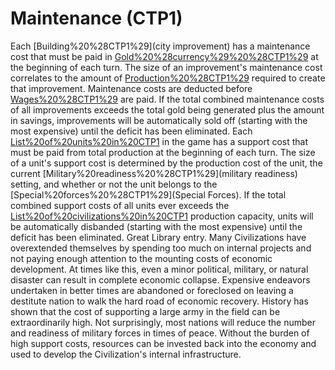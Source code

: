 # Maintenance (CTP1)

Each [Building%20%28CTP1%29](city improvement) has a maintenance cost that must be paid in [Gold%20%28currency%29%20%28CTP1%29](gold) at the beginning of each turn. The size of an improvement's maintenance cost correlates to the amount of [Production%20%28CTP1%29](production) required to create that improvement. Maintenance costs are deducted before [Wages%20%28CTP1%29](wages) are paid. If the total combined maintenance costs of all improvements exceeds the total gold being generated plus the amount in savings, improvements will be automatically sold off (starting with the most expensive) until the deficit has been eliminated.
Each [List%20of%20units%20in%20CTP1](unit) in the game has a support cost that must be paid from total production at the beginning of each turn. The size of a unit's support cost is determined by the production cost of the unit, the current [Military%20readiness%20%28CTP1%29](military readiness) setting, and whether or not the unit belongs to the [Special%20forces%20%28CTP1%29](Special Forces). If the total combined support costs of all units ever exceeds the [List%20of%20civilizations%20in%20CTP1](Civilizations) production capacity, units will be automatically disbanded (starting with the most expensive) until the deficit has been eliminated.
Great Library entry.
Many Civilizations have overextended themselves by spending too much on internal projects and not paying enough attention to the mounting costs of economic development. At times like this, even a minor political, military, or natural disaster can result in complete economic collapse. Expensive endeavors undertaken in better times are abandoned or foreclosed on leaving a destitute nation to walk the hard road of economic recovery.
History has shown that the cost of supporting a large army in the field can be extraordinarily high. Not surprisingly, most nations will reduce the number and readiness of military forces in times of peace. Without the burden of high support costs, resources can be invested back into the economy and used to develop the Civilization's internal infrastructure.
